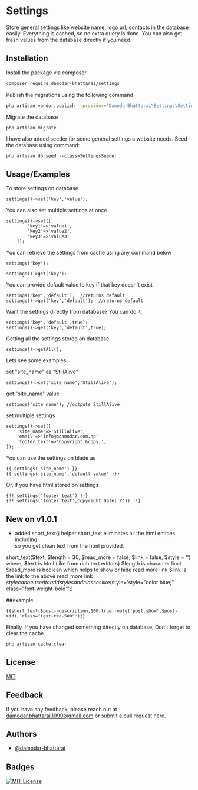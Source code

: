 
# Settings

Store general settings like website name, logo url, contacts in the database easily.
Everything is cached, so no extra query is done.
You can also get fresh values from the database directly if you need.




## Installation

Install the package via composer

```bash
composer require damodar-bhattarai/settings
```

Publish the migrations using the following command
```bash
php artisan vendor:publish --provider="DamodarBhattarai\Settings\SettingsServiceProvider"
```
Migrate the database
```bash
php artisan migrate
```
I have also added seeder for some general settings a website needs.
Seed the database using command:
```code
php artisan db:seed --class=SettingsSeeder
```
## Usage/Examples

To store settings on database
```code
settings()->set('key','value'); 
```

You can also set multiple settings at once

```code
settings()->set([
        'key1'=>'value1',
        'key2'=>'value2',
        'key3'=>'value3'
    ]);
```

You can retrieve the settings from cache using any command below

```code
settings('key');

settings()->get('key');
```

You can provide default value to key if that key doesn't exist
```code
settings('key','default');  //returns default
settings()->get('key','default');  //returns default

```

Want the settings directly from database? You can do it,
```code
settings('key','default',true);
settings()->get('key','default',true);
```

Getting all the settings stored on database
```code
settings()->getAll();
```

Lets see some examples:

set "site_name" as "StillAlive"

```code
settings()->set('site_name','StillAlive');
```

get "site_name" value

```code
settings('site_name'); //outputs StillAlive
```

set multiple settings
```code
settings()->set([
    'site_name'=>'StillAlive',
    'email'=>'info@bdamodar.com.np'
    'footer_text'=>'Copyright &copy;',
]);
```

You can use the settings on blade as
```code
{{ settings('site_name') }}
{{ settings('site_name','default value' )}}

```
Or, if you have html stored on settings

```code
{!! settings('footer_text') !!}
{!! settings('footer_text',Copyright Date('Y')) !!}
```


## New on v1.0.1
- added short_text() helper
short_text eliminates all the html entities including <br> so you get clean text from the html provided.

short_text($text, $length = 30, $read_more = false, $link = false, $style = '')
where,
$text is html (like from rich text editors)
$length is character limit
$read_more is boolean which helps to show or hide read more link
$link is the link to the above read_more link
$style can be used to add styles and classes like ($style='style="color:blue;" class="font-weight-bold"';)

##example
```code 
{{short_text($post->description,100,true,route('post.show',$post->id),'class="text-red-500"')}}
```

Finally, If you have changed something directly on database, Don't forget to clear the cache.

```code
php artisan cache:clear 
```

## License

[MIT](https://choosealicense.com/licenses/mit/)


## Feedback

If you have any feedback, please reach out at damodar.bhattarai.1999@gmail.com or submit a pull request here.


## Authors

- [@damodar-bhattarai](https://www.github.com/damodar-bhattarai)


## Badges


[![MIT License](https://img.shields.io/badge/License-MIT-green.svg)](https://choosealicense.com/licenses/mit/)

